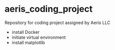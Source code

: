# aeris_coding_project
Repository for coding project assigned by Aeris LLC

- install Docker
- initiate virtual environment
- install matplotlib